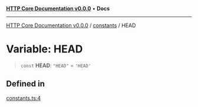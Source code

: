 [**HTTP Core Documentation v0.0.0**](../../README.md) • **Docs**

***

[HTTP Core Documentation v0.0.0](../../modules.md) / [constants](../README.md) / HEAD

# Variable: HEAD

> `const` **HEAD**: `"HEAD"` = `'HEAD'`

## Defined in

[constants.ts:4](https://github.com/stonemjs/http-core/blob/6c1adf9f449733e34ff7f08818342bd019b968a7/src/constants.ts#L4)
